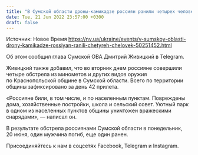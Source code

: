 ```yaml
---
title: "В Сумской области дроны-камикадзе россиян ранили четырех человек"
date: Tue, 21 Jun 2022 23:57:00 +0300
draft: false
---
```

Источник: Новое Время https://nv.ua/ukraine/events/v-sumskoy-oblasti-drony-kamikadze-rossiyan-ranili-chetyreh-chelovek-50251452.html


 Об этом сообщил глава Сумской ОВА Дмитрий Живицкий в Telegram.

Живицкий также добавил, что во вторник днем ​​россияне совершили четыре обстрела из минометов и других видов оружия по Краснопольской общине в Сумской области. Всего по территории общины зафиксировано за день 42 прилета.

«Россияне били, в том числе, и по населенным пунктам. Повреждены дома, хозяйственные постройки, школа и сельский совет. Уютный парк в одном из населенных пунктов общины уничтожен вражескими снарядами», — написал он.

 В результате обстрела россиянами Сумской области в понедельник, 20 июня, один мужчина погиб, еще один ранен.

Присоединяйтесь к нам в соцсетях Facebook, Telegram и Instagram.
